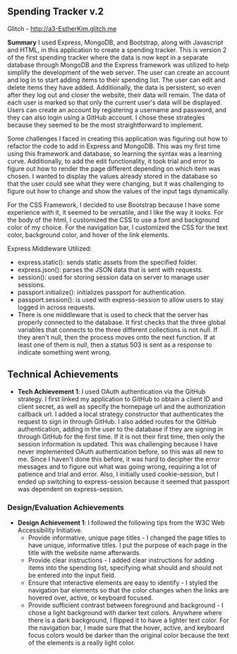 ## Spending Tracker v.2

Glitch - http://a3-EstherKim.glitch.me

**Summary**
I used Express, MongoDB, and Bootstrap, along with Javascript and HTML, in this application to create a spending tracker. This is version 2 of the first spending tracker where the data is now kept in a separate database through MongoDB and the Express framework was utilized to help simplify the development of the web server. The user can create an account and log in to start adding items to their spending list. The user can edit and delete items they have added. Additionally, the data is persistent, so even after they log out and closer the website, their data will remain. The data of each user is marked so that only the current user's data will be displayed. Users can create an account by registering a username and password, and they can also login using a GitHub account. I chose these strategies because they seemed to be the most straightforward to implement.

Some challenges I faced in creating this application was figuring out how to refactor the code to add in Express and MongoDB. This was my first time using this framework and database, so learning the syntax was a learning curve. Additionally, to add the edit functionality, it took trial and error to figure out how to render the page different depending on which item was chosen. I wanted to display the values already stored in the database so that the user could see what they were changing, but it was challenging to figure out how to change and show the values of the input tags dynamically.

For the CSS Framework, I decided to use Bootstrap because I have some experience with it, it seemed to be versatile, and I like the way it looks. For the body of the html, I customized the CSS to use a font and background color of my choice. For the navigation bar, I customized the CSS for the text color, background color, and hover of the link elements.

Express Middleware Utilized:
- express.static(): sends static assets from the specified folder.
- express.json(): parses the JSON data that is sent with requests.
- session(): used for storing session data on server to manage user sessions.
- passport.initialize(): initializes passport for authentication.
- passport.session(): is used with express-session to allow users to stay logged in across requests.
- There is one middleware that is used to check that the server has properly connected to the database. It first checks that the three global variables that connects to the three different collections is not null. If they aren't null, then the process moves onto the next function. If at least one of them is null, then a status 503 is sent as a response to indicate something went wrong.
<!---![image info](images/image.png)--->

## Technical Achievements
- **Tech Achievement 1**: I used OAuth authentication via the GitHub strategy. I first linked my application to GitHub to obtain a client ID and client secret, as well as specify the homepage url and the authorization callback url. I added a local strategy constructor that authenticates the request to sign in through GitHub. I also added routes for the GitHub authentication, adding in the user to the database if they are signing in through GitHub for the first time. If it is not their first time, then only the session information is updated. This was challenging because I have never implemented OAuth authentication before, so this was all new to me. Since I haven't done this before, it was hard to decipher the error messages and to figure out what was going wrong, requiring a lot of patience and trial and error. Also, I initially used cookie-session, but I ended up switching to express-session because it seemed that passport was dependent on express-session.

### Design/Evaluation Achievements
- **Design Achievement 1**: I followed the following tips from the W3C Web Accessibility Initiative. 
  - Provide informative, unique page titles - I changed the page titles to have unique, informative titles. I put the purpose of each page in the title with the website name afterwards.
  - Provide clear instructions - I added clear instructions for adding items into the spending list, specifying what should and should not be entered into the input field.
  - Ensure that interactive elements are easy to identify - I styled the navigation bar elements so that the color changes when the links are hovered over, active, or keyboard focused.
  - Provide sufficient contrast between foreground and background - I chose a light background with darker text colors. Anywhere where there is a dark background, I flipped it to have a lighter text color. For the navigation bar, I made sure that the hover, active, and keyboard focus colors would be darker than the original color because the text of the elements is a really light color.

